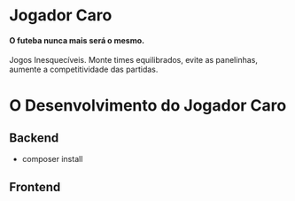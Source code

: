 # Jogador Caro
#### O futeba nunca mais será o mesmo.

Jogos Inesquecíveis. Monte times equilibrados, evite as panelinhas, aumente a competitividade das partidas.

# O Desenvolvimento do Jogador Caro

## Backend

- composer install

## Frontend
